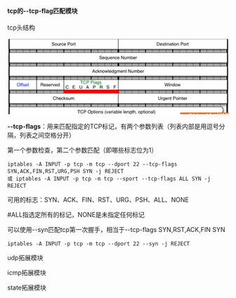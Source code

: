 #### tcp的--tcp-flag匹配模块

tcp头结构

![1547429377026](assets/1547429377026.png)

**--tcp-flags**：用来匹配指定的TCP标记，有两个参数列表（列表内部是用逗号分隔，列表之间空格分开）

第一个参数检查，第二个参数匹配（即哪些标志位为1）

```
iptables -A INPUT -p tcp -m tcp --dport 22 --tcp-flags SYN,ACK,FIN,RST,URG,PSH SYN -j REJECT
或 iptables -A INPUT -p tcp -m tcp --sport --tcp-flags ALL SYN -j REJECT
```

可用的标志：SYN、ACK、FIN、RST、URG、PSH、ALL、NONE

#ALL指选定所有的标记，NONE是未指定任何标记



可以使用--syn匹配tcp第一次握手，相当于--tcp-flags SYN,RST,ACK,FIN SYN

```
iptables -A INPUT -p tcp -m tcp --dport 22 --syn -j REJECT
```



udp拓展模块

icmp拓展模块

state拓展模块